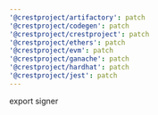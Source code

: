 ```yaml
---
'@crestproject/artifactory': patch
'@crestproject/codegen': patch
'@crestproject/crestproject': patch
'@crestproject/ethers': patch
'@crestproject/evm': patch
'@crestproject/ganache': patch
'@crestproject/hardhat': patch
'@crestproject/jest': patch
---
```


export signer
